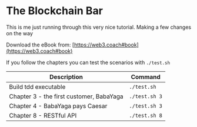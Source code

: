 # The Blockchain Bar

This is me just running through this very nice tutorial.  Making a few changes
on the way

Download the eBook from: [https://web3.coach#book](https://web3.coach#book)

If you follow the chapters you can test the scenarios with `./test.sh`

| Description                               | Command       |
| ----------------------------------------  | ------------- |
| Build tdd executable                      | `./test.sh`   |
| Chapter 3 - the first customer, BabaYaga  | `./test.sh 3` |
| Chapter 4 - BabaYaga pays Caesar          | `./test.sh 3` |
| Chapter 8 - RESTful API                   | `./test.sh 8` |
